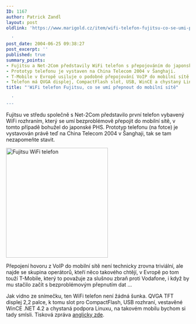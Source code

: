 ```yaml
---
ID: 1167
author: Patrick Zandl
layout: post
oldlink: 'https://www.marigold.cz/item/wifi-telefon-fujitsu-co-se-umi-prepnout-do-mobilni-site

  '
post_date: 2004-06-25 09:38:27
post_excerpt: ''
published: true
summary_points:
- Fujitsu a Net-2Com představily WiFi telefon s přepojováním do japonské PHS sítě.
- Prototyp telefonu je vystaven na China Telecom 2004 v Šanghaji.
- T-Mobile v Evropě usiluje o podobné přepojování VoIP do mobilní sítě.
- Telefon má QVGA displej, CompactFlash slot, USB, WinCE a chystaný Linux.
title: "'WiFi telefon Fujitsu, co se umí přepnout do mobilní sítě"

  '
---
```


<p>
Fujitsu ve středu společně s Net-2Com představilo první telefon vybavený WiFi rozhraním, který se umí bezproblémově přepojit do mobilní sítě, v tomto případě bohužel do japonské PHS. Prototyp telefonu (na fotce) je vystavován právě teď na China Telecom 2004 v Šanghaji, tak se tam nezapomeňte stavit. </p>

<div class="rightbox"> 
<img src="/wp-content/uploads/20040625-fujitsu-wifi.jpg" alt="Fujitsu WiFi telefon" width="279" height="300" /></div>
<p>
Přepojení hovoru z VoIP do mobilní sítě není technicky zrovna triviální, ale najde se skupina operátorů, kteří něco takového chtějí, v Evropě po tom touží T-Mobile, který to považuje za slušnou zbraň proti Vodafone, i když by mu stačilo začít s bezproblémovým přepnutím dat ... </p>
<p>
Jak vidno ze snímečku, ten WiFi telefon není žádná šunka. QVGA TFT displej 2,2 palce, k tomu slot pro CompactFlash, USB rozhraní, vestavěné WinCE .NET 4.2 a chystaná podpora Linuxu, na takovém mobilu bychom si tady smlsli. Tisková zpráva <a href="http://www.fujitsu.com/news/pr/archives/month/2004/20040623-01.html">anglicky zde</a>.</p>